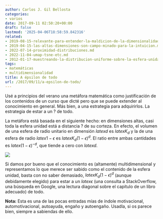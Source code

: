 ```yaml
---
author: Carlos J. Gil Bellosta
categories:
- varios
date: 2017-09-11 02:50:20+00:00
draft: false
lastmod: '2025-04-06T18:58:59.842316'
related:
- 2019-08-15-relevante-para-entender-la-maldicion-de-la-dimensionalidad.md
- 2019-04-15-las-altas-dimensiones-son-campo-minado-para-la-intuicion.md
- 2022-07-14-proximidad-distribuciones.md
- 2022-11-04-umap-tsne-etc.md
- 2012-01-17-muestreando-la-distribucion-uniforme-sobre-la-esfera-unidad-en-n-dimensiones.md
tags:
- matemáticas
- multidimensionalidad
title: A épsilon de todo
url: /2017/09/11/a-epsilon-de-todo/
---
```


Usé a principios del verano una metáfora matemática como justificación de los contenidos de un curso que dicté pero que se puede extender al conocimiento en general. Más bien, a una estrategia para adquirirlos. La estrategia de estar a un ? de todo.

La metáfora está basada en el siguiente hecho: en dimensiones altas, casi toda la esfera unidad está a distancia ? de su corteza. En efecto, el volumen de una esfera de radio unitario en dimensión $latex d$ es $latex K_d$ y la de una esfera de radio $latex 1-\epsilon$ es $latex K_d (1-\epsilon)^d$. El ratio entre ambas cantidades es $latex (1-\epsilon)^{-d}$, que tiende a cero con $latex d$.

![](/wp-uploads/2017/09/esfera.png#center)

Si damos por bueno que el conocimiento es (altamente) multidimensional y representamos lo que merece ser sabido como el contenido de la esfera unidad, basta con no saber demasiado, $latex K_d (1-\epsilon)^d$ (aunque debidamente elegido) para estar a un $latex \epsilon$ (una consulta a StackOverflow, una búsqueda en Google, una lectura diagonal sobre el capítulo de un libro adecuado) de todo.

**Nota:** Esta es una de las pocas entradas mías de índole motivacional, automotivacional, autoayuda, engaño y autoengaño. Usadla, si os parece bien, siempre a sabiendas de ello.